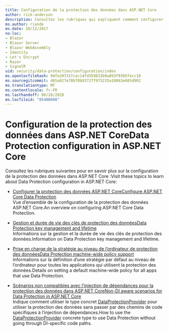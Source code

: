 ```yaml
---
title: Configuration de la protection des données dans ASP.NET Core
author: rick-anderson
description: Consultez les rubriques qui expliquent comment configurer la protection des données dans ASP.NET Core.
ms.author: riande
ms.date: 10/12/2017
no-loc:
- Blazor
- Blazor Server
- Blazor WebAssembly
- Identity
- Let's Encrypt
- Razor
- SignalR
uid: security/data-protection/configuration/index
ms.openlocfilehash: 9dfe20731fcec14fd359833b9a893f9305fecc10
ms.sourcegitcommit: d65a027e78bf0b83727f975235a18863e685d902
ms.translationtype: MT
ms.contentlocale: fr-FR
ms.lasthandoff: 06/26/2020
ms.locfileid: "85400698"
---
```

# <a name="data-protection-configuration-in-aspnet-core"></a><span data-ttu-id="33e05-103">Configuration de la protection des données dans ASP.NET Core</span><span class="sxs-lookup"><span data-stu-id="33e05-103">Data Protection configuration in ASP.NET Core</span></span>

<span data-ttu-id="33e05-104">Consultez les rubriques suivantes pour en savoir plus sur la configuration de la protection des données dans ASP.NET Core :</span><span class="sxs-lookup"><span data-stu-id="33e05-104">Visit these topics to learn about Data Protection configuration in ASP.NET Core:</span></span>

* [<span data-ttu-id="33e05-105">Configurer la protection des données ASP.NET Core</span><span class="sxs-lookup"><span data-stu-id="33e05-105">Configure ASP.NET Core Data Protection</span></span>](xref:security/data-protection/configuration/overview)  
  <span data-ttu-id="33e05-106">Vue d’ensemble de la configuration de la protection des données ASP.NET Core.</span><span class="sxs-lookup"><span data-stu-id="33e05-106">An overview on configuring ASP.NET Core Data Protection.</span></span>

* [<span data-ttu-id="33e05-107">Gestion et durée de vie des clés de protection des données</span><span class="sxs-lookup"><span data-stu-id="33e05-107">Data Protection key management and lifetime</span></span>](xref:security/data-protection/configuration/default-settings)  
  <span data-ttu-id="33e05-108">Informations sur la gestion et la durée de vie des clés de protection des données.</span><span class="sxs-lookup"><span data-stu-id="33e05-108">Information on Data Protection key management and lifetime.</span></span>

* [<span data-ttu-id="33e05-109">Prise en charge de la stratégie au niveau de l’ordinateur de protection des données</span><span class="sxs-lookup"><span data-stu-id="33e05-109">Data Protection machine-wide policy support</span></span>](xref:security/data-protection/configuration/machine-wide-policy)  
  <span data-ttu-id="33e05-110">Informations sur la définition d’une stratégie par défaut au niveau de l’ordinateur pour toutes les applications qui utilisent la protection des données.</span><span class="sxs-lookup"><span data-stu-id="33e05-110">Details on setting a default machine-wide policy for all apps that use Data Protection.</span></span>

* [<span data-ttu-id="33e05-111">Scénarios non compatibles avec l’injection de dépendances pour la protection des données dans ASP.NET Core</span><span class="sxs-lookup"><span data-stu-id="33e05-111">Non-DI aware scenarios for Data Protection in ASP.NET Core</span></span>](xref:security/data-protection/configuration/non-di-scenarios)  
  <span data-ttu-id="33e05-112">Indique comment utiliser le type concret [DataProtectionProvider](/dotnet/api/Microsoft.AspNetCore.DataProtection.DataProtectionProvider) pour utiliser la protection des données sans passer par des chemins de code spécifiques à l’injection de dépendances.</span><span class="sxs-lookup"><span data-stu-id="33e05-112">How to use the [DataProtectionProvider](/dotnet/api/Microsoft.AspNetCore.DataProtection.DataProtectionProvider) concrete type to use Data Protection without going through DI-specific code paths.</span></span>
